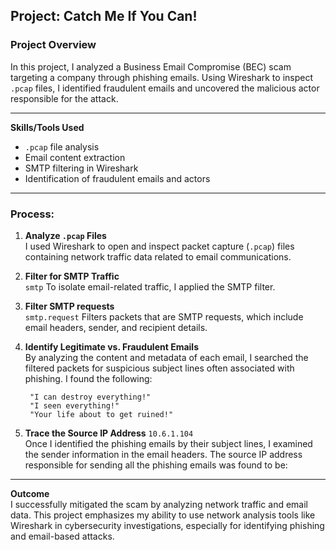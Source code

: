 ## Project: Catch Me If You Can!

### Project Overview  
In this project, I analyzed a Business Email Compromise (BEC) scam targeting a company through phishing emails. Using Wireshark to inspect `.pcap` files, I identified fraudulent emails and uncovered the malicious actor responsible for the attack.

---

**Skills/Tools Used**  
- `.pcap` file analysis
- Email content extraction
- SMTP filtering in Wireshark
- Identification of fraudulent emails and actors

---

### Process:

1. **Analyze `.pcap` Files**  
   I used Wireshark to open and inspect packet capture (`.pcap`) files containing network traffic data related to email communications.

2. **Filter for SMTP Traffic**  
   `smtp`
   To isolate email-related traffic, I applied the SMTP filter.
   
4. **Filter SMTP requests**  
   `smtp.request`
   Filters packets that are SMTP requests, which include email headers, sender, and recipient details.
   
5. **Identify Legitimate vs. Fraudulent Emails**  
   By analyzing the content and metadata of each email, I searched the filtered packets for suspicious subject lines often associated with phishing. I found the following:
   
        "I can destroy everything!"
        "I seen everything!"
        "Your life about to get ruined!"

7. **Trace the Source IP Address**
   `10.6.1.104`  
   Once I identified the phishing emails by their subject lines, I examined the sender information in the email headers. The source IP address responsible for sending all the phishing emails was found to be:
   
---

**Outcome**  
I successfully mitigated the scam by analyzing network traffic and email data.
This project emphasizes my ability to use network analysis tools like Wireshark in cybersecurity investigations, especially for identifying phishing and email-based attacks.
